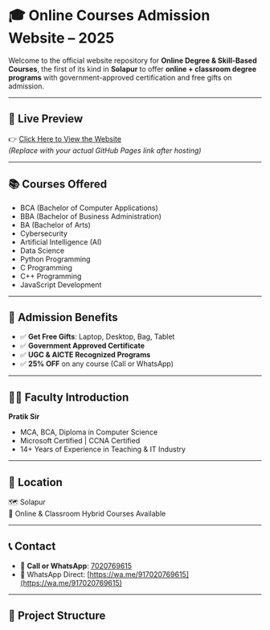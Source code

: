 # 🎓 Online Courses Admission Website – 2025

Welcome to the official website repository for **Online Degree & Skill-Based Courses**, the first of its kind in **Solapur** to offer **online + classroom degree programs** with government-approved certification and free gifts on admission.

---

## 🚀 Live Preview

👉 [Click Here to View the Website](https://yourusername.github.io/your-repo-name/)  
*(Replace with your actual GitHub Pages link after hosting)*

---

## 📚 Courses Offered

- BCA (Bachelor of Computer Applications)
- BBA (Bachelor of Business Administration)
- BA (Bachelor of Arts)
- Cybersecurity
- Artificial Intelligence (AI)
- Data Science
- Python Programming
- C Programming
- C++ Programming
- JavaScript Development

---

## 🎁 Admission Benefits

- ✅ **Get Free Gifts**: Laptop, Desktop, Bag, Tablet
- ✅ **Government Approved Certificate**
- ✅ **UGC & AICTE Recognized Programs**
- ✅ **25% OFF** on any course (Call or WhatsApp)

---

## 👨‍🏫 Faculty Introduction

**Pratik Sir**  
- MCA, BCA, Diploma in Computer Science  
- Microsoft Certified | CCNA Certified  
- 14+ Years of Experience in Teaching & IT Industry

---

## 📍 Location

🗺️ Solapur  
📡 Online & Classroom Hybrid Courses Available

---

## 📞 Contact

- 📲 **Call or WhatsApp**: [7020769615](tel:7020769615)
- 💬 WhatsApp Direct: [https://wa.me/917020769615](https://wa.me/917020769615)

---

## 📂 Project Structure

